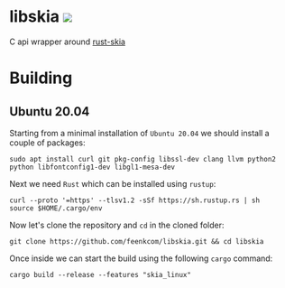 # libskia ![](https://github.com/feenkcom/libskia/workflows/Cargo%20Build/badge.svg)
C api wrapper around [rust-skia](https://github.com/rust-skia/rust-skia)

# Building

## Ubuntu 20.04
Starting from a minimal installation of `Ubuntu 20.04` we should install a couple of packages:
```
sudo apt install curl git pkg-config libssl-dev clang llvm python2 python libfontconfig1-dev libgl1-mesa-dev
```
Next we need `Rust` which can be installed using `rustup`:
```
curl --proto '=https' --tlsv1.2 -sSf https://sh.rustup.rs | sh
source $HOME/.cargo/env
```
Now let's clone the repository and `cd` in the cloned folder:
```
git clone https://github.com/feenkcom/libskia.git && cd libskia
```
Once inside we can start the build using the following `cargo` command:
```
cargo build --release --features "skia_linux"
```
